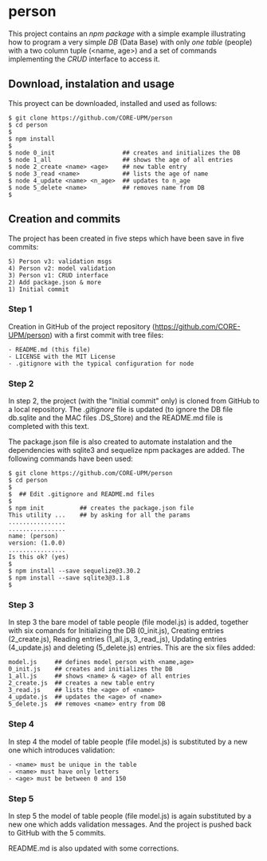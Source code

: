 # person

This project contains an *npm package* with a simple 
example illustrating how to program a very simple 
*DB* (Data Base) with only *one table* (people) with 
a two column tuple (<name, age>) and a set of commands 
implementing the *CRUD* interface to access it.

## Download, instalation and usage

This proyect can be downloaded, installed and 
used as follows:

```
$ git clone https://github.com/CORE-UPM/person  
$ cd person
$
$ npm install
$
$ node 0_init                   ## creates and initializes the DB
$ node 1_all                    ## shows the age of all entries
$ node 2_create <name> <age>    ## new table entry
$ node 3_read <name>            ## lists the age of name
$ node 4_update <name> <n_age>  ## updates to n_age 
$ node 5_delete <name>          ## removes name from DB
$
```

## Creation and commits

The project has been created in five steps which have
been save in five commits:

```
5) Person v3: validation msgs
4) Person v2: model validation
3) Person v1: CRUD interface
2) Add package.json & more
1) Initial commit
```

### Step 1

Creation in GitHub of the project repository 
(https://github.com/CORE-UPM/person) with a
first commit with tree files:

```
- README.md (this file)
- LICENSE with the MIT License
- .gitignore with the typical configuration for node
```

### Step 2

In step 2, the project (with the "Initial commit" 
only) is cloned from GitHub to a local repository. 
The *.gitignore* file is updated (to ignore the 
DB file db.sqlite and the MAC files .DS_Store) 
and the README.md file is completed with this text. 

The package.json file is also created to automate 
instalation and the dependencies with sqlite3 and 
sequelize npm packages are added. The following 
commands have been used:

```
$ git clone https://github.com/CORE-UPM/person
$ cd person
$
$  ## Edit .gitignore and README.md files
$
$ npm init          ## creates the package.json file
This utility ...    ## by asking for all the params
................
................
name: (person) 
version: (1.0.0) 
................
Is this ok? (yes) 
$
$ npm install --save sequelize@3.30.2
$ npm install --save sqlite3@3.1.8
$       
```

### Step 3

In step 3 the bare model of table people 
(file model.js) is added, together with 
six comands for Initializing the DB (0_init.js),
Creating entries (2_create.js), Reading entries 
(1_all.js, 3_read_js), Updating entries (4_update.js)
and deleting (5_delete.js) entries. This are the six 
files added:

```
model.js     ## defines model person with <name,age>
0_init.js    ## creates and initializes the DB
1_all.js     ## shows <name> & <age> of all entries
2_create.js  ## creates a new table entry
3_read.js    ## lists the <age> of <name>
4_update.js  ## updates the <age> of <name> 
5_delete.js  ## removes <name> entry from DB
```

### Step 4

In step 4 the model of table people (file model.js) 
is substituted by a new one which introduces validation:

```
- <name> must be unique in the table
- <name> must have only letters
- <age> must be between 0 and 150
```

### Step 5

In step 5 the model of table people (file model.js) 
is again substituted by a new one which adds validation
messages. And the project is pushed back to GitHub with
the 5 commits. 

README.md is also updated with some corrections.


